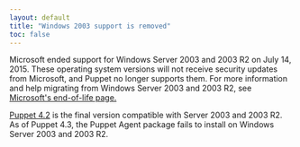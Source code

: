 ```yaml
---
layout: default
title: "Windows 2003 support is removed"
toc: false
---
```


Microsoft ended support for Windows Server 2003 and 2003 R2 on July 14, 2015. These operating system versions will not receive security updates from Microsoft, and Puppet no longer supports them. For more information and help migrating from Windows Server 2003 and 2003 R2, see [Microsoft's end-of-life page.](https://www.microsoft.com/en-us/server-cloud/products/windows-server-2003/)

[Puppet 4.2](/puppet/4.2/) is the final version compatible with Server 2003 and 2003 R2. As of Puppet 4.3, the Puppet Agent package fails to install on Windows Server 2003 and 2003 R2.